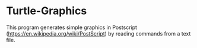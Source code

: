 # Turtle-Graphics

This program generates simple graphics in Postscript (https://en.wikipedia.org/wiki/PostScript) by reading commands from a text file.
